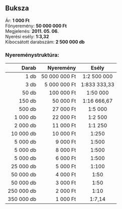 ## Buksza

Ár: **1 000 Ft**<br/>
Főnyeremény: **50 000 000 Ft**<br/>
Megjelenés: **2011. 05. 06.**<br/>
Nyerési esély: **1:3,32**<br/>
Kibocsátott darabszám: **2 500 000 db**<br/>

### Nyereménystruktúra:
Darab|Nyeremény|Esély
---:|---:|:---:
1 db|50 000 000 Ft|1:2 500 000
3 db|5 000 000 Ft|1:833 333,33
50 db|100 000 Ft|1:50 000
150 db|50 000 Ft|1:16 666,67
500 db|27 000 Ft|1:5 000
1 000 db|22 000 Ft|1:2 500
2 000 db|11 000 Ft|1:1 250
10 000 db|10 000 Ft|1:250
5 000 db|9 000 Ft|1:500
5 000 db|8 000 Ft|1:500
5 000 db|6 000 Ft|1:500
25 000 db|5 000 Ft|1:100
50 000 db|4 000 Ft|1:50
50 000 db|3 000 Ft|1:50
250 000 db|2 000 Ft|1:10
350 000 db|1 000 Ft|1:7,14
